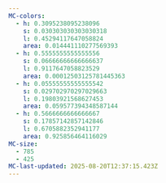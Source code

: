 ```yaml
---
MC-colors:
  - h: 0.3095238095238096
    s: 0.030303030303030318
    l: 0.45294117647058824
    area: 0.014441110277569393
  - h: 0.5555555555555556
    s: 0.06666666666666637
    l: 0.9117647058823529
    area: 0.00012503125781445363
  - h: 0.05555555555555542
    s: 0.029702970297029663
    l: 0.19803921568627453
    area: 0.059577394348587144
  - h: 0.5666666666666667
    s: 0.17857142857142846
    l: 0.6705882352941177
    area: 0.925856464116029
MC-size:
  - 785
  - 425
MC-last-updated: 2025-08-20T12:37:15.423Z
---
```

